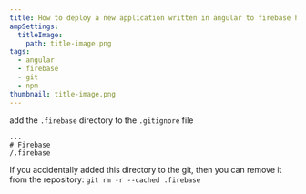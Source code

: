 ```yaml
---
title: How to deploy a new application written in angular to firebase hosting
ampSettings:
  titleImage:
    path: title-image.png
tags:
  - angular
  - firebase
  - git
  - npm
thumbnail: title-image.png
---
```




add the `.firebase` directory to the `.gitignore` file

```gitignore
...
# Firebase
/.firebase
```

If you accidentally added this directory to the git, then you can remove it from the repository: `git rm -r --cached .firebase`
